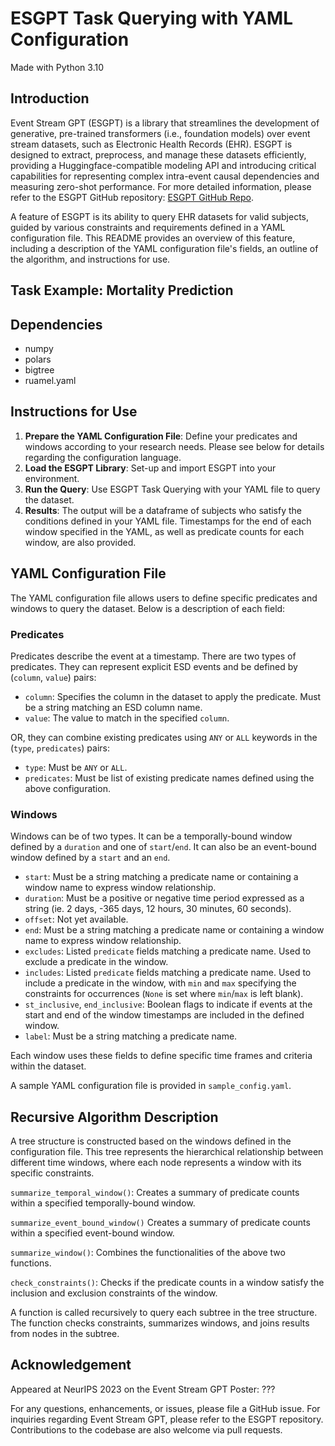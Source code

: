 # ESGPT Task Querying with YAML Configuration

Made with Python 3.10 <Important because of switch statements>

## Introduction

Event Stream GPT (ESGPT) is a library that streamlines the development of generative, pre-trained transformers (i.e., foundation models) over event stream datasets, such as Electronic Health Records (EHR). ESGPT is designed to extract, preprocess, and manage these datasets efficiently, providing a Huggingface-compatible modeling API and introducing critical capabilities for representing complex intra-event causal dependencies and measuring zero-shot performance. For more detailed information, please refer to the ESGPT GitHub repository: [ESGPT GitHub Repo](https://github.com/esgpt).

A feature of ESGPT is its ability to query EHR datasets for valid subjects, guided by various constraints and requirements defined in a YAML configuration file. This README provides an overview of this feature, including a description of the YAML configuration file's fields, an outline of the algorithm, and instructions for use.

## Task Example: Mortality Prediction

<Task querying schema colourful timelines>

## Dependencies

- numpy
- polars
- bigtree
- ruamel.yaml

## Instructions for Use

1. **Prepare the YAML Configuration File**: Define your predicates and windows according to your research needs. Please see below for details regarding the configuration language.
2. **Load the ESGPT Library**: Set-up and import ESGPT into your environment.
3. **Run the Query**: Use ESGPT Task Querying with your YAML file to query the dataset.
4. **Results**: The output will be a dataframe of subjects who satisfy the conditions defined in your YAML file. Timestamps for the end of each window specified in the YAML, as well as predicate counts for each window, are also provided.

## YAML Configuration File

The YAML configuration file allows users to define specific predicates and windows to query the dataset. Below is a description of each field:

### Predicates

Predicates describe the event at a timestamp. <something about naming them is_cols and also initialized as binary counts.> There are two types of predicates. They can represent explicit ESD events and be defined by (`column`, `value`) pairs:

- `column`: Specifies the column in the dataset to apply the predicate. Must be a string matching an ESD column name.
- `value`: The value to match in the specified `column`.

OR, they can combine existing predicates using `ANY` or `ALL` keywords in the (`type`, `predicates`) pairs:

- `type`: Must be `ANY` or `ALL`.
- `predicates`: Must be list of existing predicate names defined using the above configuration.

### Windows

Windows can be of two types. It can be a temporally-bound window defined by a `duration` and one of `start`/`end`. It can also be an event-bound window defined by a `start` and an `end`.

- `start`: Must be a string matching a predicate name or containing a window name to express window relationship.
- `duration`: Must be a positive or negative time period expressed as a string (ie. 2 days, -365 days, 12 hours, 30 minutes, 60 seconds).
- `offset`: Not yet available.
- `end`: Must be a string matching a predicate name or containing a window name to express window relationship.
- `excludes`: Listed `predicate` fields matching a predicate name. Used to exclude a predicate in the window.
- `includes`: Listed `predicate` fields matching a predicate name. Used to include a predicate in the window, with `min` and `max` specifying the constraints for occurrences (`None` is set where `min`/`max` is left blank).
- `st_inclusive`, `end_inclusive`: Boolean flags to indicate if events at the start and end of the window timestamps are included in the defined window.
- `label`: Must be a string matching a predicate name.

Each window uses these fields to define specific time frames and criteria within the dataset.

A sample YAML configuration file is provided in `sample_config.yaml`.

## Recursive Algorithm Description

A tree structure is constructed based on the windows defined in the configuration file. This tree represents the hierarchical relationship between different time windows, where each node represents a window with its specific constraints.

`summarize_temporal_window()`: Creates a summary of predicate counts within a specified temporally-bound window.

`summarize_event_bound_window()` Creates a summary of predicate counts within a specified event-bound window.

`summarize_window()`: Combines the functionalities of the above two functions.

`check_constraints()`: Checks if the predicate counts in a window satisfy the inclusion and exclusion constraints of the window.

A function is called recursively to query each subtree in the tree structure. The function checks constraints, summarizes windows, and joins results from nodes in the subtree.

## Acknowledgement

Appeared at NeurIPS 2023 on the Event Stream GPT Poster: ??? <add the title or something>

For any questions, enhancements, or issues, please file a GitHub issue. For inquiries regarding Event Stream GPT, please refer to the ESGPT repository. Contributions to the codebase are also welcome via pull requests.
